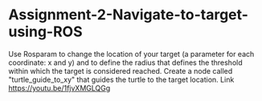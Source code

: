 # Assignment-2-Navigate-to-target-using-ROS
Use Rosparam to change the location of your target (a parameter for each coordinate: x and y) and to define the radius that defines the threshold within which the target is considered reached. Create a node called "turtle_guide_to_xy" that guides the turtle to the target location. Link https://youtu.be/1fjvXMGLQGg

